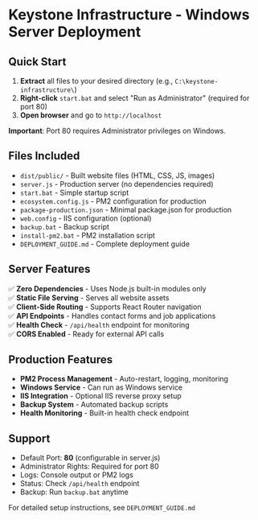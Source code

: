 # Keystone Infrastructure - Windows Server Deployment

## Quick Start

1. **Extract** all files to your desired directory (e.g., `C:\keystone-infrastructure\`)
2. **Right-click** `start.bat` and select "Run as Administrator" (required for port 80)
3. **Open browser** and go to `http://localhost`

**Important**: Port 80 requires Administrator privileges on Windows.

## Files Included

- `dist/public/` - Built website files (HTML, CSS, JS, images)
- `server.js` - Production server (no dependencies required)
- `start.bat` - Simple startup script
- `ecosystem.config.js` - PM2 configuration for production
- `package-production.json` - Minimal package.json for production
- `web.config` - IIS configuration (optional)
- `backup.bat` - Backup script
- `install-pm2.bat` - PM2 installation script
- `DEPLOYMENT_GUIDE.md` - Complete deployment guide

## Server Features

✅ **Zero Dependencies** - Uses Node.js built-in modules only  
✅ **Static File Serving** - Serves all website assets  
✅ **Client-Side Routing** - Supports React Router navigation  
✅ **API Endpoints** - Handles contact forms and job applications  
✅ **Health Check** - `/api/health` endpoint for monitoring  
✅ **CORS Enabled** - Ready for external API calls  

## Production Features

- **PM2 Process Management** - Auto-restart, logging, monitoring
- **Windows Service** - Can run as Windows service
- **IIS Integration** - Optional IIS reverse proxy setup
- **Backup System** - Automated backup scripts
- **Health Monitoring** - Built-in health check endpoint

## Support

- Default Port: **80** (configurable in server.js)
- Administrator Rights: Required for port 80
- Logs: Console output or PM2 logs
- Status: Check `/api/health` endpoint
- Backup: Run `backup.bat` anytime

For detailed setup instructions, see `DEPLOYMENT_GUIDE.md`